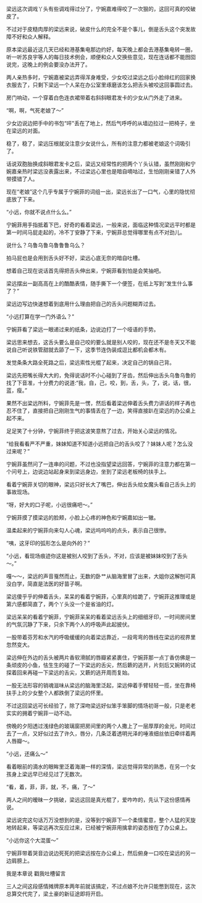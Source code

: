 梁远这次调戏丫头有些调戏得过分了，宁婉嘉难得咬了一次狠的，这回可真的咬破皮了。

不过对于皮糙肉厚的梁远来说，破皮什么的完全不是个事儿，倒是舌头这个突发故障不好和众人解释。

原本梁远最近这几天已经和港基集电那边约好，每天晚上都会去港基集电转一圈，听一听苏良宇等人的每日技术例会，顺便和众人交换些意见，现在连话都不能囫囵说完，这晚上的例会要没办法开了。

两人亲热多时，宁婉嘉被梁远弄得浑身难受，少女咬过梁远之后小脸绯红的回家换衣服去了，只剩下梁远一个人呆在办公室里琢磨该怎么把舌头被咬这回事圆过去。

房门响动，一个穿着白色连衣裙带着右斜斜眼君发卡的少女从门外走了进来。

“啊，啊，气死老娘了～”

少女边说边把手中的书包“呯"丢在了地上，然后气呼呼的从墙边拉过一把椅子，坐在梁远的对面。

稳了，稳了，梁远压根就没注意少女说什么，所有的注意力都被老娘这个词吸引了。

话说双胞胎换成斜眼君发卡之后，梁远又经常性的把两个丫头认错，虽然刚刚和宁婉嘉亲热时梁远没表露出来，不过梁远心里也是暗自嘀咕过，生怕刚刚亲错了人外带摸错了人。

现在“老娘”这个几乎专属于宁婉菲的词组一出，梁远长出了一口气，心里的隐忧彻底放了下来。

“小远，你就不说点什么么。”

宁婉菲用手指抵着下巴，好奇的看着梁远，一般来说，面临这种情况梁远平时都是第一时间马屁走起的，冷不丁安静了下来，宁婉菲总觉得哪里有点不对劲儿。

说什么？乌鲁乌鲁乌鲁鲁鲁乌么？

拍马屁也是会用到舌头好不好，梁远心底无奈的暗自吐槽。

想着自己现在说话首先得把舌头伸出来，宁婉菲看到怕是会笑抽吧。

梁远摆出一副高高在上的酷酷表情，随手撕下一个便签，在纸上写到“发生什么事了？”

梁远边写边快速想着到底用什么理由把自己的舌头问题糊弄过去。

“小远打算在学一门外语么？”

宁婉菲看了梁远一眼递过来的纸条，边说边打了一个哑语的手势。

梁远思来想去，这舌头要么是自己咬的要么就是别人咬的，现在还不是冬天又不能说自己听说铁管甜就去舔了一下，这季节连伪装成逗比都机会都木有。

发觉条条大路全死路之后，梁远索性光棍了起来，决定自己的锅自己背。

梁远先把嘴长得大大的，免得说话时不小心碰到了牙齿，然后伸出舌头乌鲁乌鲁的找了下音准，十分费力的说道:“我，自，己，咬，到，舌，头，了，说，话，很，蓝，瘦。”

果然不出梁远所料，宁婉菲先是一愣，然后看着梁远伸着舌头费力讲话的样子再也忍不住了，直接把自己刚刚生气的事情丢在了一边，笑得直接趴在梁远的办公桌上起不来。

足足笑了十分钟，宁婉菲终于把这波笑意熬了过去，开始关心梁远的情况。

“给我看看严不严重，妹妹知道不知道小远把自己的舌头咬了？妹妹人呢？怎么没过来呢？”

宁婉菲虽然问了一连串的问题，不过也没指望梁远回答，宁婉菲的注意力都在第一个问号上，边说边站起身来到梁远身边，坐到了梁远老板椅的扶手上。

看着宁婉菲关切的眼神，梁远只好长大了嘴巴，伸出舌头给女魔头看自己舌头上的事故现场。

“呀，好大的口子呢，小远很痛吧～。”

宁婉菲摸了摸梁远的脸颊，小脸上心疼的神色和宁婉嘉如出一辙。

温柔起来的宁婉菲向来勾人心魂，梁远呜呜呜的点头，表示自己很惨。

“咦，这牙印的弧形怎么是向外的？”

“小远，看现场痕迹你这是被别人咬到了舌头，不对，应该是被妹妹咬到了舌头～。”

嘎～～，梁远的声音戛然而止，无数的卧艹从脑海里冒了出来，大姐你这解刨可真没白学，简直是法医的好苗子啊。

梁远傻乎乎的伸着舌头，呆呆的看着宁婉菲，心里真的给跪了，宁婉菲这推理或是第六感都简直了，两个丫头没一个是省油的灯。

梁远呆呆的看着宁婉菲，宁婉菲呆呆的看着梁远舌头上的细细牙印，一时间房间里的气氛沉静了下来，只余下两个人的呼吸声此起披伏。

一股带着芬芳和水汽的呼吸缓缓的向着梁远靠近，一段弯弯的唇线在梁远的视界里忽然变大。

梁远伸在外边的舌头被两片香软滑腻的唇瓣紧紧裹住，宁婉菲那一点丁香仿佛是一条顽皮的小鱼，怯生生的碰了一下梁远的舌尖，然后簌的逃开，片刻后又婉转的试探着回来再碰一下梁远的舌尖，又簌的逃开周而复始。

一股无法形容的销魂滋味从梁远的脑海里泛起，梁远伸着手臂轻轻一揽，坐在靠椅扶手上的少女整个人都跌倒了梁远的怀里。

不过这回梁远可长经验了，除了深吻梁远好似笨手笨脚的情场初哥一般，只是老老实实的拥着宁婉菲一动不动。

傍晚的夕阳透过浅绿色的玻璃窗把房间里的两个人撒上了一层厚厚的金光，时间过去了一点，又好似过去了许久，唇分，几条泛着透明光泽的唾液细丝依旧牵绊着两人唇瓣～。

“小远，还痛么～”

看着眼前的滴水的眼眸里泛着海潮一样的深情，梁远觉得异常的熟悉，在另一个女孩身上梁远早已经见过了无数次。

“看，着，菲，菲，就，不，痛，了～”

两人之间的暧昧一夕挑破，梁远这回是真光棍了，爱咋咋的，先认下这份感情再说。

梁远说完这句话万万没想到的是，没等到宁婉菲下一个柔情蜜意，整个人猛的天旋地转起来，等梁远再次反应过来，已经被宁婉菲用擒拿的姿态按在了办公桌上。

“小远你这个大混蛋～”

宁婉菲带着哭音边说边死死的把梁远按在办公桌上，然后俯身一口咬在梁远的另一边肩膀上。

我是本章说 戳我吐槽留言

三人之间这段感情摊牌原本两年前就该搞定，不过点娘不允许只能憋到现在，这次总算交代完了，梁土豪的新征途即将开启。